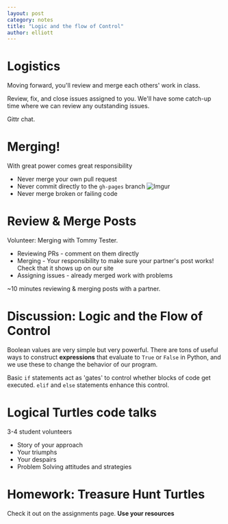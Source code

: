 ```yaml
---
layout: post
category: notes
title: "Logic and the flow of Control"
author: elliott
---
```


# Logistics

Moving forward, you'll review and merge each others' work in class.

Review, fix, and close issues assigned to you. We'll have some catch-up time where
we can review any outstanding issues.

Gittr chat.

# Merging!

With great power comes great responsibility

* Never merge your own pull request
* Never commit directly to the `gh-pages` branch
![Imgur](http://i.imgur.com/sEFqgU7.png)
* Never merge broken or failing code

# Review & Merge Posts

Volunteer: Merging with Tommy Tester.

* Reviewing PRs - comment on them directly
* Merging - Your responsibility to make sure your partner's post works! Check that it shows up on our site
* Assigning issues - already merged work with problems


~10 minutes reviewing & merging posts with a partner.

# Discussion: Logic and the Flow of Control

Boolean values are very simple but very powerful.  There are tons of useful ways to 
construct **expressions** that evaluate to `True` or `False` in Python, and we use these
to change the behavior of our program. 

Basic `if` statements act as 'gates' to control whether blocks of code get executed.
`elif` and `else` statements enhance this control.

# Logical Turtles code talks

3-4 student volunteers

* Story of your approach
* Your triumphs
* Your despairs
* Problem Solving attitudes and strategies

# Homework: Treasure Hunt Turtles

Check it out on the assignments page.  **Use your resources**
